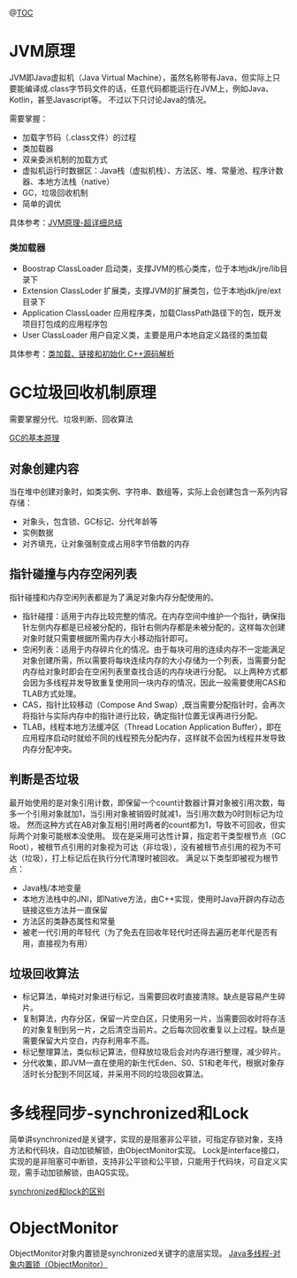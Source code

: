 @[TOC](Java-原理源码解析-JVM、GC、JNI、C++实现)

# JVM原理

JVM即Java虚拟机（Java Virtual Machine），虽然名称带有Java，但实际上只要能编译成.class字节码文件的话，任意代码都能运行在JVM上，例如Java、Kotlin，甚至Javascript等。
不过以下只讨论Java的情况。

需要掌握：

* 加载字节码（.class文件）的过程
* 类加载器
* 双亲委派机制的加载方式
* 虚拟机运行时数据区：Java栈（虚拟机栈）、方法区、堆、常量池、程序计数器、本地方法栈（native）
* GC，垃圾回收机制
* 简单的调优

具体参考：[JVM原理-超详细总结](https://blog.csdn.net/weixin_45105261/article/details/110311485)

### 类加载器

* Boostrap ClassLoader 启动类，支撑JVM的核心类库，位于本地jdk/jre/lib目录下
* Extension ClassLoder 扩展类，支撑JVM的扩展类包，位于本地jdk/jre/ext目录下
* Application ClassLoader 应用程序类，加载ClassPath路径下的包，既开发项目打包成的应用程序包
* User ClassLoader 用户自定义类，主要是用户本地自定义路径的类加载

具体参考：[类加载、链接和初始化 C++源码解析](https://www.jianshu.com/p/de2a1c641bd0)

# GC垃圾回收机制原理

需要掌握分代、垃圾判断、回收算法

[GC的基本原理](https://www.jianshu.com/p/5ee8efee6738)

## 对象创建内容

当在堆中创建对象时，如类实例、字符串、数组等，实际上会创建包含一系列内容存储：

* 对象头，包含锁、GC标记、分代年龄等
* 实例数据
* 对齐填充，让对象强制变成占用8字节倍数的内存

## 指针碰撞与内存空闲列表

指针碰撞和内存空闲列表都是为了满足对象内存分配使用的。

* 指针碰撞：适用于内存比较完整的情况。在内存空间中维护一个指针，确保指针左侧内存都是已经被分配的，指针右侧内存都是未被分配的，这样每次创建对象时就只需要根据所需内存大小移动指针即可。
* 空闲列表：适用于内存碎片化的情况。由于每块可用的连续内存不一定能满足对象创建所需，所以需要将每块连续内存的大小存储为一个列表，当需要分配内存给对象时即会在空闲列表里查找合适的内存块进行分配。
  以上两种方式都会因为多线程并发导致重复使用同一块内存的情况，因此一般需要使用CAS和TLAB方式处理。
* CAS，指针比较移动（Compose And Swap）,既当需要分配指针时，会再次将指针与实际内存中的指针进行比较，确定指针位置无误再进行分配。
* TLAB，线程本地方法缓冲区（Thread Location Application Buffer），即在应用程序启动时就给不同的线程预先分配内存，这样就不会因为线程并发导致内存分配冲突。

## 判断是否垃圾

最开始使用的是对象引用计数，即保留一个count计数器计算对象被引用次数，每多一个引用对象就加1，当引用对象被销毁时就减1，当引用次数为0时则标记为垃圾。
然而这种方式在AB对象互相引用时两者的count都为1，导致不可回收，但实际两个对象可能根本没使用。
现在是采用可达性计算，指定若干类型根节点（GC Root），被根节点引用的对象视为可达（非垃圾），没有被根节点引用的视为不可达（垃圾），打上标记后在执行分代清理时被回收。
满足以下类型即被视为根节点：

* Java栈/本地变量
* 本地方法栈中的JNI，即Native方法，由C++实现，使用时Java开辟内存动态链接这些方法并一直保留
* 方法区的类静态属性和常量
* 被老一代引用的年轻代（为了免去在回收年轻代时还得去遍历老年代是否有用，直接视为有用）

## 垃圾回收算法

* 标记算法，单纯对对象进行标记，当需要回收时直接清除。缺点是容易产生碎片。
* 复制算法，内存分区，保留一片空白区，只使用另一片，当需要回收时将存活的对象复制到另一片，之后清空当前片。之后每次回收重复以上过程。缺点是需要保留大片空白，内存利用率不高。
* 标记整理算法，类似标记算法，但释放垃圾后会对内存进行整理，减少碎片。
* 分代收集，即JVM一直在使用的新生代Eden、S0、S1和老年代，根据对象存活时长分配到不同区域，并采用不同的垃圾回收算法。

# 多线程同步-synchronized和Lock

简单讲synchronized是关键字，实现的是阻塞非公平锁，可指定存锁对象，支持方法和代码块，自动加锁解锁，由ObjectMonitor实现。
Lock是interface接口，实现的是非阻塞可中断锁，支持非公平锁和公平锁，只能用于代码块，可自定义实现，需手动加锁解锁，由AQS实现。

[synchronized和lock的区别](https://baijiahao.baidu.com/s?id=1745216085045248658)

# ObjectMonitor

ObjectMonitor对象内置锁是synchronized关键字的底层实现。
[Java多线程-对象内置锁（ObjectMonitor）](https://www.cnblogs.com/myf008/p/16396915.html)